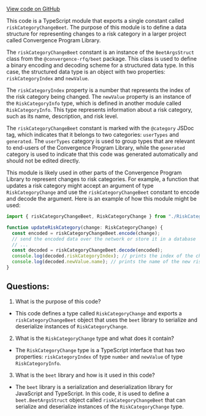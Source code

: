 [View code on GitHub](https://github.com/convergence-rfq/convergence-program-library/risk-engine/js/generated/types/RiskCategoryChange.ts)

This code is a TypeScript module that exports a single constant called `riskCategoryChangeBeet`. The purpose of this module is to define a data structure for representing changes to a risk category in a larger project called Convergence Program Library. 

The `riskCategoryChangeBeet` constant is an instance of the `BeetArgsStruct` class from the `@convergence-rfq/beet` package. This class is used to define a binary encoding and decoding scheme for a structured data type. In this case, the structured data type is an object with two properties: `riskCategoryIndex` and `newValue`. 

The `riskCategoryIndex` property is a number that represents the index of the risk category being changed. The `newValue` property is an instance of the `RiskCategoryInfo` type, which is defined in another module called `RiskCategoryInfo`. This type represents information about a risk category, such as its name, description, and risk level.

The `riskCategoryChangeBeet` constant is marked with the `@category` JSDoc tag, which indicates that it belongs to two categories: `userTypes` and `generated`. The `userTypes` category is used to group types that are relevant to end-users of the Convergence Program Library, while the `generated` category is used to indicate that this code was generated automatically and should not be edited directly.

This module is likely used in other parts of the Convergence Program Library to represent changes to risk categories. For example, a function that updates a risk category might accept an argument of type `RiskCategoryChange` and use the `riskCategoryChangeBeet` constant to encode and decode the argument. Here is an example of how this module might be used:

```typescript
import { riskCategoryChangeBeet, RiskCategoryChange } from "./RiskCategoryChange";

function updateRiskCategory(change: RiskCategoryChange) {
  const encoded = riskCategoryChangeBeet.encode(change);
  // send the encoded data over the network or store it in a database
  // ...
  const decoded = riskCategoryChangeBeet.decode(encoded);
  console.log(decoded.riskCategoryIndex); // prints the index of the changed risk category
  console.log(decoded.newValue.name); // prints the name of the new risk category
}
```
## Questions: 
 1. What is the purpose of this code?
- This code defines a type called `RiskCategoryChange` and exports a `riskCategoryChangeBeet` object that uses the `beet` library to serialize and deserialize instances of `RiskCategoryChange`.

2. What is the `RiskCategoryChange` type and what does it contain?
- The `RiskCategoryChange` type is a TypeScript interface that has two properties: `riskCategoryIndex` of type `number` and `newValue` of type `RiskCategoryInfo`.

3. What is the `beet` library and how is it used in this code?
- The `beet` library is a serialization and deserialization library for JavaScript and TypeScript. In this code, it is used to define a `beet.BeetArgsStruct` object called `riskCategoryChangeBeet` that can serialize and deserialize instances of the `RiskCategoryChange` type.